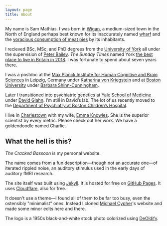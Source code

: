 ```yaml
---
layout: page
title: About
---
```


My name is Sam Mathias. I was born in [Wigan](https://en.wikipedia.org/wiki/Wigan), a
medium-sized town in the North of England perhaps best known for its inaccurately named
[wharf](https://en.wikipedia.org/wiki/Wigan_Pier) and the
[voracious consumption of meat pies](https://www.independent.co.uk/news/long_reads/british-pie-week-2018-wigan-pooles-potato-steak-kidney-onion-cheese-a8242376.html) by its inhabitants.

I recieved BSc, MSc, and PhD degrees from the [University of York](https://www.york.ac.uk)
all under the supervision of [Peter Bailey](https://www.york.ac.uk/psychology/staff/emeritusfaculty/pjb1/).
*The Sunday Times* named York [the best place to live in Britain in 2018](https://www.thetimes.co.uk/article/york-best-places-to-live-8grhj85sn).
I was fortunate to spend about seven years there.

I was a postdoc at the [Max Planck Institute for Human Cognitive and Brain Sciences](https://www.mpg.de/149614/kognition_neuro)
in Leipzig, Germany under [Katharina von Kriegstein](https://scholar.google.de/citations?user=6lGfJQMAAAAJ&hl=de)
and at [Boston University](http://www.bu.edu) under
[Barbara Shinn-Cunningham](https://scholar.google.com/citations?user=cz-8qKoAAAAJ&hl=en).

Later I transitioned into psychiatric genetics at
[Yale School of Medicine](https://medicine.yale.edu/) under
[David Glahn](https://scholar.google.com/citations?user=S1egpyMAAAAJ&hl=en). I’m still in
David’s lab. The lot of us recently moved to the [Department of Psychiatry at Boston Children’s Hospital](http://www.childrenshospital.org/centers-and-services/departments-and-divisions/department-of-psychiatry).

I live in [Charlestown](https://en.wikipedia.org/wiki/Charlestown,_Boston) with my wife,
[Emma Knowles](https://scholar.google.com/citations?user=RLeVS8IAAAAJ&hl=en). She is the
superior scientist by every metric. Please check out her work. We have a goldendoodle
named Charlie.

## What the hell is this?

*The Cracked Bassoon* is my personal website.

The name comes from a fun description—though not an accurate one—of iterated rippled
noise, an auditory stimulus used in the early days of auditory fMRI research.

The site itself was built using [Jekyll](https://jekyllrb.com/). It is hosted for free
on [GitHub Pages](https://pages.github.com/). It uses [Cloudflare](https://www.cloudflare.com/),
also for free.

It doesn't use a theme—I found all of them to be far too busy, even the ostensibly
"minimalist" ones. Instead I cloned [Michael Cypher](http://cypher.codes)'s website and
made some minor edits here and there.

The logo is a 1950s black-and-white stock photo colorized using [DeOldify](https://github.com/jantic/DeOldify).